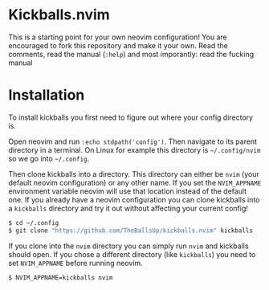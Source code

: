 # Kickballs.nvim

This is a starting point for your own neovim configuration! You are encouraged to fork this
repository and make it your own. Read the comments, read the manual (`:help`) and most imporantly:
read the fucking manual

# Installation

To install kickballs you first need to figure out where your config directory is.

Open neovim and run `:echo stdpath('config')`. Then navigate to its parent directory in
a terminal. On Linux for example this directory is `~/.config/nvim` so we go into `~/.config`.

Then clone kickballs into a directory. This directory can either be `nvim` (your default neovim
configuration) or any other name. If you set the `NVIM_APPNAME` environment variable neovim will
use that location instead of the default one. If you already have a neovim configuration you can
clone kickballs into a `kickballs` directory and try it out without affecting your current config!

```sh
$ cd ~/.config
$ git clone "https://github.com/TheBallsUp/kickballs.nvim" kickballs
```

If you clone into the `nvim` directory you can simply run `nvim` and kickballs should open. If you
chose a different directory (like `kickballs`) you need to set `NVIM_APPNAME` before running
neovim.

```sh
$ NVIM_APPNAME=kickballs nvim
```
